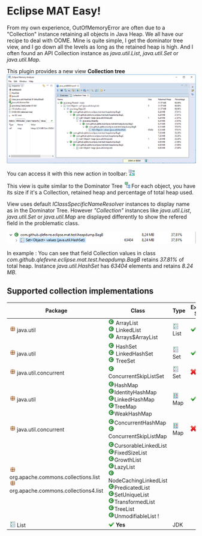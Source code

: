 # Eclipse MAT Easy!

From my own experience, OutOfMemoryError are often due to a "Collection" instance retaining all objects in Java Heap.
We all have our recipe to deal with OOME. Mine is quite simple, I get the dominator tree view, and I go down all the levels as long as the retained heap is high. And I often found an API Collection instance as *java.util.List*, *java.util.Set* or *java.util.Map*. 

This plugin provides a new view **Collection tree**
![alt text](/doc/collection_tree_view.png "Collection tree view")

You can access it with this new action in toolbar: ![alt text](/doc/collection_tree.gif "Collection tree view")

This view is quite similar to the Dominator Tree ![alt text](/doc/dominator_tree.gif "Dominator tree view")
For each object, you have its size if it's a Collection, retained heap and percentage of total heap used. 

View uses default *IClassSpecificNameResolver* instances to display name as in the Dominator Tree.
However *"Collection"* instances like *java.util.List*, *java.util.Set* or *java.util.Map* are displayed differently to show the refered field in the problematic class. 

![alt text](/doc/collection_tree_view_example.png "HashSet<String> instance example")

In example : You can see that field Collection<String> values in class *com.github.qlefevre.eclipse.mat.test.heapdump.BagB* retains *37.81%* of total heap. Instance *java.util.HashSet<String>* has *63404* elements and retains *8.24 MB*.
  
## Supported collection implementations

| Package | Class | Type | Extract Size | Library | 
|--------|-----------------|-----------------|---------------|---------------| 
| ![alt text](/doc/package.gif "package") java.util | ![alt text](/doc/class.gif "class") ArrayList<br> ![alt text](/doc/class.gif "class") LinkedList<br> ![alt text](/doc/class.gif "class") Arrays$ArrayList | ![alt text](/doc/list.gif "list") List | ![alt text](/doc/ok.png "ok") **Yes** | JDK |
| ![alt text](/doc/package.gif "package") java.util | ![alt text](/doc/class.gif "class") HashSet<br> ![alt text](/doc/class.gif "class") LinkedHashSet<br> ![alt text](/doc/class.gif "class") TreeSet | ![alt text](/doc/set.gif "set") Set | ![alt text](/doc/ok.png "ok") **Yes** | JDK |
| ![alt text](/doc/package.gif "package") java.util.concurrent | ![alt text](/doc/class.gif "class") ConcurrentSkipListSet | ![alt text](/doc/set.gif "set") Set | ![alt text](/doc/no.png "no") No | JDK |
| ![alt text](/doc/package.gif "package") java.util | ![alt text](/doc/class.gif "class")HashMap<br> ![alt text](/doc/class.gif "class")IdentityHashMap<br> ![alt text](/doc/class.gif "class")LinkedHashMap<br> ![alt text](/doc/class.gif "class")TreeMap<br> ![alt text](/doc/class.gif "class")WeakHashMap | ![alt text](/doc/map.gif "Map") Map | ![alt text](/doc/ok.png "ok") **Yes** | JDK |
| ![alt text](/doc/package.gif "package") java.util.concurrent | ![alt text](/doc/class.gif "class")ConcurrentHashMap<br> ![alt text](/doc/class.gif "class")ConcurrentSkipListMap | ![alt text](/doc/map.gif "Map") Map | ![alt text](/doc/no.png "no") No | JDK |
| ![alt text](/doc/package.gif "package") org.apache.commons.collections.list<br> ![alt text](/doc/package.gif "package") org.apache.commons.collections4.list | ![alt text](/doc/class.gif "class")CursorableLinkedList<br> ![alt text](/doc/class.gif "class")FixedSizeList<br> ![alt text](/doc/class.gif "class")GrowthList<br> ![alt text](/doc/class.gif "class")LazyList<br> ![alt text](/doc/class.gif "class")NodeCachingLinkedList<br> ![alt text](/doc/class.gif "class")PredicatedList<br> ![alt text](/doc/class.gif "class")SetUniqueList<br> ![alt text](/doc/class.gif "class")TransformedList<br> ![alt text](/doc/class.gif "class")TreeList<br> ![alt text](/doc/class.gif "class")UnmodifiableList !
 | ![alt text](/doc/list.gif "List") List | ![alt text](/doc/ok.png "ok") **Yes** | JDK |

